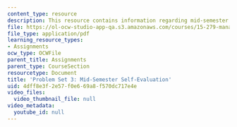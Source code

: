 ```yaml
---
content_type: resource
description: This resource contains information regarding mid-semester self-evaluation.
file: https://ol-ocw-studio-app-qa.s3.amazonaws.com/courses/15-279-management-communication-for-undergraduates-fall-2012/4dff8e3f2e57f0e669a8f570dc717e4e_MIT15_279F12_pset3.pdf
file_type: application/pdf
learning_resource_types:
- Assignments
ocw_type: OCWFile
parent_title: Assignments
parent_type: CourseSection
resourcetype: Document
title: 'Problem Set 3: Mid-Semester Self-Evaluation'
uid: 4dff8e3f-2e57-f0e6-69a8-f570dc717e4e
video_files:
  video_thumbnail_file: null
video_metadata:
  youtube_id: null
---
```

